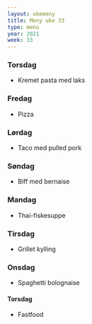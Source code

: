 ```yaml
---
layout: ukemeny
title: Meny uke 33
type: menu
year: 2021
week: 33
---
```


### Torsdag

- Kremet pasta med laks

### Fredag

- Pizza

### Lørdag

- Taco med pulled pork

### Søndag

- Biff med bernaise

### Mandag

- Thai-fiskesuppe

### Tirsdag

- Grillet kylling

### Onsdag

- Spaghetti bolognaise

#### Torsdag

- Fastfood
